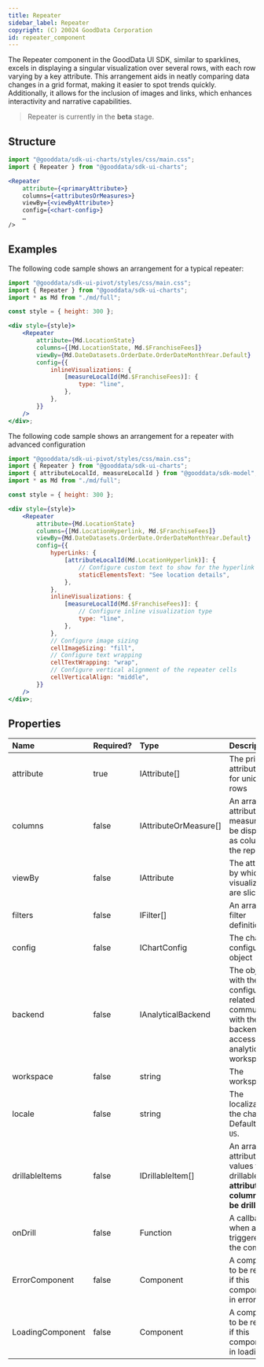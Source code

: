 ```yaml
---
title: Repeater
sidebar_label: Repeater
copyright: (C) 20024 GoodData Corporation
id: repeater_component
---
```


The Repeater component in the GoodData UI SDK, similar to sparklines, excels in displaying a singular visualization over several rows, with each row varying by a key attribute. This arrangement aids in neatly comparing data changes in a grid format, making it easier to spot trends quickly. Additionally, it allows for the inclusion of images and links, which enhances interactivity and narrative capabilities.

> Repeater is currently in the **beta** stage.

## Structure

```jsx
import "@gooddata/sdk-ui-charts/styles/css/main.css";
import { Repeater } from "@gooddata/sdk-ui-charts";

<Repeater
    attribute={<primaryAttribute>}
    columns={<attributesOrMeasures>}
    viewBy={<viewByAttribute>}
    config={<chart-config>}
    …
/>
```

## Examples

The following code sample shows an arrangement for a typical repeater:

```jsx
import "@gooddata/sdk-ui-pivot/styles/css/main.css";
import { Repeater } from "@gooddata/sdk-ui-charts";
import * as Md from "./md/full";

const style = { height: 300 };

<div style={style}>
    <Repeater
        attribute={Md.LocationState}
        columns={[Md.LocationState, Md.$FranchiseFees]}
        viewBy={Md.DateDatasets.OrderDate.OrderDateMonthYear.Default}
        config={{
            inlineVisualizations: {
                [measureLocalId(Md.$FranchiseFees)]: {
                    type: "line",
                },
            },
        }}
    />
</div>;
```

The following code sample shows an arrangement for a repeater with advanced configuration

```jsx
import "@gooddata/sdk-ui-pivot/styles/css/main.css";
import { Repeater } from "@gooddata/sdk-ui-charts";
import { attributeLocalId, measureLocalId } from "@gooddata/sdk-model";
import * as Md from "./md/full";

const style = { height: 300 };

<div style={style}>
    <Repeater
        attribute={Md.LocationState}
        columns={[Md.LocationHyperlink, Md.$FranchiseFees]}
        viewBy={Md.DateDatasets.OrderDate.OrderDateMonthYear.Default}
        config={{
            hyperLinks: {
                [attributeLocalId(Md.LocationHyperlink)]: {
                    // Configure custom text to show for the hyperlink label
                    staticElementsText: "See location details",
                },
            },
            inlineVisualizations: {
                [measureLocalId(Md.$FranchiseFees)]: {
                    // Configure inline visualization type
                    type: "line",
                },
            },
            // Configure image sizing
            cellImageSizing: "fill",
            // Configure text wrapping
            cellTextWrapping: "wrap",
            // Configure vertical alignment of the repeater cells
            cellVerticalAlign: "middle",
        }}
    />
</div>;
```

## Properties

| Name             | Required? | Type                  | Description                                                                                                     |
| :--------------- | :-------- | :-------------------- | :-------------------------------------------------------------------------------------------------------------- |
| attribute        | true      | IAttribute[]          | The primary attribute used for unique rows                                                                      |
| columns          | false     | IAttributeOrMeasure[] | An array of attributes or measures to be displayed as columns of the repeater.                                  |
| viewBy           | false     | IAttribute            | The attribute by which inline visualizations are sliced.                                                        |
| filters          | false     | IFilter[]             | An array of filter definitions                                                                                  |
| config           | false     | IChartConfig          | The chart configuration object                                                                                  |
| backend          | false     | IAnalyticalBackend    | The object with the configuration related to communication with the backend and access to analytical workspaces |
| workspace        | false     | string                | The workspace ID                                                                                                |
| locale           | false     | string                | The localization of the chart. Defaults to `en-US`.                                                             |
| drillableItems   | false     | IDrillableItem[]      | An array of attribute values to be drillable, **only attributes in columns can be drilled now**                 |
| onDrill          | false     | Function              | A callback when a drill is triggered on the component                                                           |
| ErrorComponent   | false     | Component             | A component to be rendered if this component is in error state                                                  |
| LoadingComponent | false     | Component             | A component to be rendered if this component is in loading state                                                |
